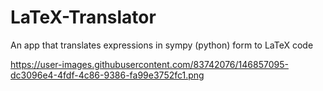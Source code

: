 # LaTeX-Translator
An app that translates expressions in sympy (python) form to LaTeX code

https://user-images.githubusercontent.com/83742076/146857095-dc3096e4-4fdf-4c86-9386-fa99e3752fc1.png

